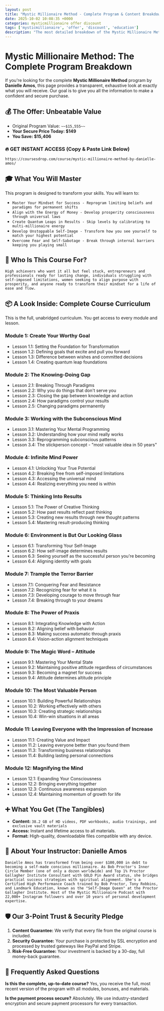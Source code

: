 ```yaml
---
layout: post
title: "Mystic Millionaire Method - Complete Program & Content Breakdown (2025)"
date: 2025-10-02 10:08:35 +0000
categories: mysticmillionaire offer discount
tags: ['mysticmillionaire', 'offer', 'discount', 'education']
description: "The most detailed breakdown of the Mystic Millionaire Method course online. See every module and lesson you'll get. ✅ Secure Payment ✅ 30-Day Guarantee."
---
```



# Mystic Millionaire Method: The Complete Program Breakdown

If you're looking for the complete **Mystic Millionaire Method** program by **Danielle Amos**, this page provides a transparent, exhaustive look at exactly what you will receive. Our goal is to give you all the information to make a confident and secure purchase.

## 💰 The Offer: Unbeatable Value
- Original Program Value: `~~$15,555~~`
- **Your Secure Price Today: $149**
- **You Save: $15,406**

### 🔥 GET INSTANT ACCESS (Copy & Paste Link Below)
`https://coursesdrop.com/course/mystic-millionaire-method-by-danielle-amos/`

## 🎓 What You Will Master
This program is designed to transform your skills. You will learn to:
- `Master Your Mindset for Success - Reprogram limiting beliefs and paradigms for permanent shifts`
- `Align with the Energy of Money - Develop prosperity consciousness through universal laws`
- `Create Quantum Leaps in Results - Skip levels by calibrating to multi-millionaire energy`
- `Develop Unstoppable Self-Image - Transform how you see yourself to match your highest potential`
- `Overcome Fear and Self-Sabotage - Break through internal barriers keeping you playing small`

## 🎯 Who Is This Course For?
`High achievers who want it all but feel stuck, entrepreneurs and professionals ready for lasting change, individuals struggling with self-imposed limitations, women seeking to align purpose with prosperity, and anyone ready to transform their mindset for a life of ease and flow.`

## 📦 A Look Inside: Complete Course Curriculum
This is the full, unabridged curriculum. You get access to every module and lesson.

### Module 1: Create Your Worthy Goal
- Lesson 1.1: Setting the Foundation for Transformation
- Lesson 1.2: Defining goals that excite and pull you forward
- Lesson 1.3: Difference between wishes and committed decisions
- Lesson 1.4: Creating quantum leap foundations

### Module 2: The Knowing-Doing Gap
- Lesson 2.1: Breaking Through Paradigms
- Lesson 2.2: Why you do things that don't serve you
- Lesson 2.3: Closing the gap between knowledge and action
- Lesson 2.4: How paradigms control your results
- Lesson 2.5: Changing paradigms permanently

### Module 3: Working with the Subconscious Mind
- Lesson 3.1: Mastering Your Mental Programming
- Lesson 3.2: Understanding how your mind really works
- Lesson 3.3: Reprogramming subconscious patterns
- Lesson 3.4: The stickperson concept - "most valuable idea in 50 years"

### Module 4: Infinite Mind Power
- Lesson 4.1: Unlocking Your True Potential
- Lesson 4.2: Breaking free from self-imposed limitations
- Lesson 4.3: Accessing the universal mind
- Lesson 4.4: Realizing everything you need is within

### Module 5: Thinking Into Results
- Lesson 5.1: The Power of Creative Thinking
- Lesson 5.2: How past results reflect past thinking
- Lesson 5.3: Creating new results through new thought patterns
- Lesson 5.4: Mastering result-producing thinking

### Module 6: Environment is But Our Looking Glass
- Lesson 6.1: Transforming Your Self-Image
- Lesson 6.2: How self-image determines results
- Lesson 6.3: Seeing yourself as the successful person you're becoming
- Lesson 6.4: Aligning identity with goals

### Module 7: Trample the Terror Barrier
- Lesson 7.1: Conquering Fear and Resistance
- Lesson 7.2: Recognizing fear for what it is
- Lesson 7.3: Developing courage to move through fear
- Lesson 7.4: Breaking through to your dreams

### Module 8: The Power of Praxis
- Lesson 8.1: Integrating Knowledge with Action
- Lesson 8.2: Aligning belief with behavior
- Lesson 8.3: Making success automatic through praxis
- Lesson 8.4: Vision-action alignment techniques

### Module 9: The Magic Word – Attitude
- Lesson 9.1: Mastering Your Mental State
- Lesson 9.2: Maintaining positive attitude regardless of circumstances
- Lesson 9.3: Becoming a magnet for success
- Lesson 9.4: Attitude determines altitude principle

### Module 10: The Most Valuable Person
- Lesson 10.1: Building Powerful Relationships
- Lesson 10.2: Working effectively with others
- Lesson 10.3: Creating strategic relationships
- Lesson 10.4: Win-win situations in all areas

### Module 11: Leaving Everyone with the Impression of Increase
- Lesson 11.1: Creating Value and Impact
- Lesson 11.2: Leaving everyone better than you found them
- Lesson 11.3: Transforming business relationships
- Lesson 11.4: Building lasting personal connections

### Module 12: Magnifying the Mind
- Lesson 12.1: Expanding Your Consciousness
- Lesson 12.2: Bringing everything together
- Lesson 12.3: Continuous awareness expansion
- Lesson 12.4: Maintaining momentum of growth for life

## ➕ What You Get (The Tangibles)
- **Content:** `38.2 GB of HD videos, PDF workbooks, audio trainings, and exclusive vault materials`
- **Access:** Instant and lifetime access to all materials.
- **Format:** High-quality, downloadable files compatible with any device.

## 👤 About Your Instructor: Danielle Amos
`Danielle Amos has transformed from being over $100,000 in debt to becoming a self-made conscious millionaire. As Bob Proctor's Inner Circle Member (one of only a dozen worldwide) and Top 1% Proctor Gallagher Institute Consultant with GOLD Pin Award status, she bridges practical success strategies with spiritual alignment. She's a Certified High Performance Coach trained by Bob Proctor, Tony Robbins, and Landmark Education, known as the "Self-Image Queen" at the Proctor Gallagher Institute. Host of the Mystic Millionaire Podcast with 22,000+ Instagram followers and over 10 years of personal development expertise.`

## 🛡️ Our 3-Point Trust & Security Pledge
1.  **Content Guarantee:** We verify that every file from the original course is included.
2.  **Security Guarantee:** Your purchase is protected by SSL encryption and processed by trusted gateways like PayPal and Stripe.
3.  **Risk-Free Guarantee:** Your investment is backed by a 30-day, full money-back guarantee.

## 🙋 Frequently Asked Questions

**Is this the complete, up-to-date course?**
Yes, you receive the full, most recent version of the program with all modules, bonuses, and materials.

**Is the payment process secure?**
Absolutely. We use industry-standard encryption and secure payment processors for every transaction.